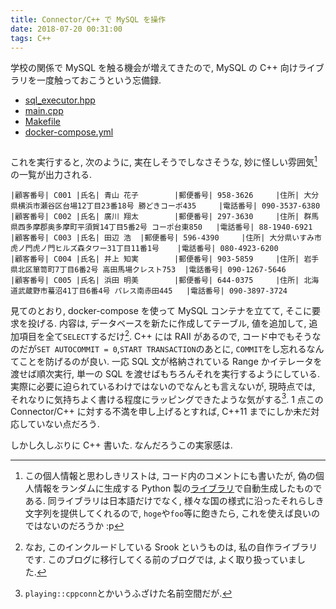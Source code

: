 ```yaml
---
title: Connector/C++ で MySQL を操作
date: 2018-07-20 00:31:00
tags: C++
---
```



学校の関係で MySQL を触る機会が増えてきたので, MySQL の C++ 向けライブラリを一度触っておこうという忘備録.

<div class="p-3">
<ul class="nav nav-tabs">
  <li class="nav-item">
    <a href="#tab1" class="nav-link active" data-toggle="tab">sql_executor.hpp</a>
  </li>
  <li class="nav-item">
    <a href="#tab2" class="nav-link" data-toggle="tab">main.cpp</a>
  </li>
  <li class="nav-item">
    <a href="#tab3" class="nav-link" data-toggle="tab">Makefile</a>
  </li>
  <li class="nav-item">
    <a href="#tab4" class="nav-link" data-toggle="tab">docker-compose.yml</a>
  </li>
</ul>
</div>

<div class="tab-content" style="max-height: 510px; overflow: scroll;">
  <div id="tab1" class="tab-pane active">
    <script src="https://gist.github.com/falgon/2ade37d9ceb914f2c0dbd16c6271d98a.js?file=sql_executor.hpp" type="text/javascript"></script>
  </div>
  <div id="tab2" class="tab-pane">
    <script src="https://gist.github.com/falgon/2ade37d9ceb914f2c0dbd16c6271d98a.js?file=main.cpp" type="text/javascript"></script>
  </div>
  <div id="tab3" class="tab-pane">
    <script src="https://gist.github.com/falgon/2ade37d9ceb914f2c0dbd16c6271d98a.js?file=Makefile" type="text/javascript"></script>
  </div>
  <div id="tab4" class="tab-pane">
    <script src="https://gist.github.com/falgon/2ade37d9ceb914f2c0dbd16c6271d98a.js?file=docker-compose.yml" type="text/javascript"></script>
  </div>
</div>

これを実行すると, 次のように, 実在しそうでしなさそうな, 妙に怪しい雰囲気[^1]の一覧が出力される.

```
|顧客番号| C001 |氏名| 青山 花子        |郵便番号| 958-3626     |住所| 大分県横浜市瀬谷区台場12丁目23番18号 勝どきコーポ435     |電話番号| 090-3537-6380
|顧客番号| C002 |氏名| 廣川 翔太        |郵便番号| 297-3630     |住所| 群馬県西多摩郡奥多摩町平須賀14丁目5番2号 コーポ台東850   |電話番号| 88-1940-6921
|顧客番号| C003 |氏名| 田辺 浩  |郵便番号| 596-4390     |住所| 大分県いすみ市虎ノ門虎ノ門ヒルズ森タワー31丁目11番1号    |電話番号| 080-4923-6200
|顧客番号| C004 |氏名| 井上 知実        |郵便番号| 903-5859     |住所| 岩手県北区箪笥町7丁目6番2号 高田馬場クレスト753  |電話番号| 090-1267-5646
|顧客番号| C005 |氏名| 浜田 明美        |郵便番号| 644-0375     |住所| 北海道武蔵野市蟇沼41丁目6番4号 パレス南赤田445   |電話番号| 090-3897-3724
```

見てのとおり, docker-compose を使って MySQL コンテナを立てて, そこに要求を投げる.
内容は, データベースを新たに作成してテーブル, 値を追加して, 追加項目を全て`SELECT`するだけ[^2].
C++ には RAII があるので, コード中でもそうなのだが`SET AUTOCOMMIT = 0`,`START TRANSACTION`のあとに,
`COMMIT`をし忘れるなんてことを防げるのが良い.
一応 SQL 文が格納されている Range かイテレータを渡せば順次実行, 単一の SQL を渡せばもちろんそれを実行するようにしている.
実際に必要に迫られているわけではないのでなんとも言えないが, 現時点では, 
それなりに気持ちよく書ける程度にラッピングできたような気がする[^3].
1 点この Connector/C++ に対する不満を申し上げるとすれば, C++11 までにしか未だ対応していない点だろう.

しかし久しぶりに C++ 書いた. なんだろうこの実家感は.

[^1]: この個人情報と思わしきリストは, コード内のコメントにも書いたが, 偽の個人情報をランダムに生成する Python 製の[ライブラリ](https://github.com/joke2k/faker)で自動生成したものである. 同ライブラリは日本語だけでなく, 様々な国の様式に沿ったそれらしき文字列を提供してくれるので, `hoge`や`foo`等に飽きたら, これを使えば良いのではないのだろうか :p
[^2]: なお, このインクルードしている Srook というものは, 私の自作ライブラリです. このブログに移行してくる前のブログでは, よく取り扱っていました.
[^3]: `playing::cppconn`とかいうふざけた名前空間だが.
